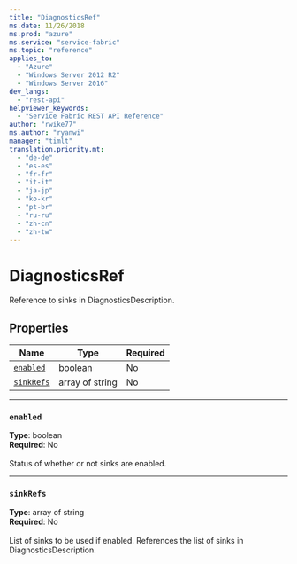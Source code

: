 ```yaml
---
title: "DiagnosticsRef"
ms.date: 11/26/2018
ms.prod: "azure"
ms.service: "service-fabric"
ms.topic: "reference"
applies_to: 
  - "Azure"
  - "Windows Server 2012 R2"
  - "Windows Server 2016"
dev_langs: 
  - "rest-api"
helpviewer_keywords: 
  - "Service Fabric REST API Reference"
author: "rwike77"
ms.author: "ryanwi"
manager: "timlt"
translation.priority.mt: 
  - "de-de"
  - "es-es"
  - "fr-fr"
  - "it-it"
  - "ja-jp"
  - "ko-kr"
  - "pt-br"
  - "ru-ru"
  - "zh-cn"
  - "zh-tw"
---
```

# DiagnosticsRef

Reference to sinks in DiagnosticsDescription.

## Properties
| Name | Type | Required |
| --- | --- | --- |
| [`enabled`](#enabled) | boolean | No |
| [`sinkRefs`](#sinkrefs) | array of string | No |

____
### `enabled`
__Type__: boolean <br/>
__Required__: No<br/>
<br/>
Status of whether or not sinks are enabled.

____
### `sinkRefs`
__Type__: array of string <br/>
__Required__: No<br/>
<br/>
List of sinks to be used if enabled. References the list of sinks in DiagnosticsDescription.

